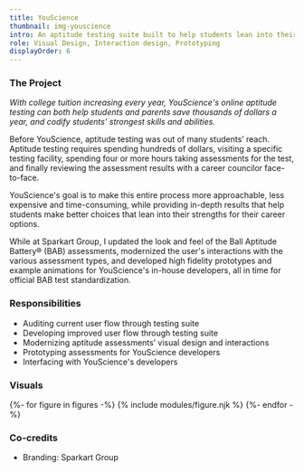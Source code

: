 ```yaml
---
title: YouScience
thumbnail: img-youscience
intro: An aptitude testing suite built to help students lean into their strengths and save thousands of dollars a year in college.
role: Visual Design, Interaction design, Prototyping
displayOrder: 6
---
```


### The Project

_With college tuition increasing every year, YouScience's online aptitude testing can both help students and parents save thousands of dollars a year, and codify students' strongest skills and abilities._

Before YouScience, aptitude testing was out of many students&rsquo; reach. Aptitude testing requires spending hundreds of dollars, visiting a specific testing facility, spending four or more hours taking assessments for the test, and finally reviewing the assessment results with a career councilor face-to-face.

YouScience's goal is to make this entire process more approachable, less expensive and time-consuming, while providing in-depth results that help students make better choices that lean into their strengths for their career options.

While at Sparkart Group, I updated the look and feel of the Ball Aptitude Battery&reg; (BAB) assessments, modernized the user's interactions with the various assessment types, and developed high fidelity prototypes and example animations for YouScience's in-house developers, all in time for official BAB test standardization.

### Responsibilities

- Auditing current user flow through testing suite
- Developing improved user flow through testing suite
- Modernizing aptitude assessments&rsquo; visual design and interactions
- Prototyping assessments for YouScience developers
- Interfacing with YouScience's developers

### Visuals

<div class="visuals">

{%- for figure in figures -%}
{% include modules/figure.njk %}
{%- endfor -%}

</div>

### Co-credits

- Branding: Sparkart Group
